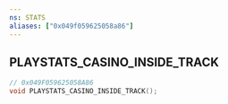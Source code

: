 ```yaml
---
ns: STATS
aliases: ["0x049f059625058a86"]
---
```

## PLAYSTATS_CASINO_INSIDE_TRACK

```c
// 0x049F059625058A86
void PLAYSTATS_CASINO_INSIDE_TRACK();
```
